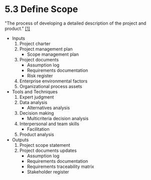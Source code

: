 # 5.3 Define Scope

"The process of developing a detailed description of the project and product."
[[1]](../home.md#references)

- Inputs
  1. Project charter
  2. Project management plan
     - Scope management plan
  3. Project documents
     - Assumption log
     - Requirements documentation
     - Risk register
  4. Enterprise environmental factors
  5. Organizational process assets
- Tools and Techniques
  1. Expert judgment
  2. Data analysis
     - Alternatives analysis
  3. Decision making
     - Multicriteria decision analysis
  4. Interpersonal and team skills
     - Facilitation
  5. Product analysis
- Outputs
  1. Project scope statement
  2. Project documents updates
     - Assumption log
     - Requirements documentation
     - Requirements traceability matrix
     - Stakeholder register
